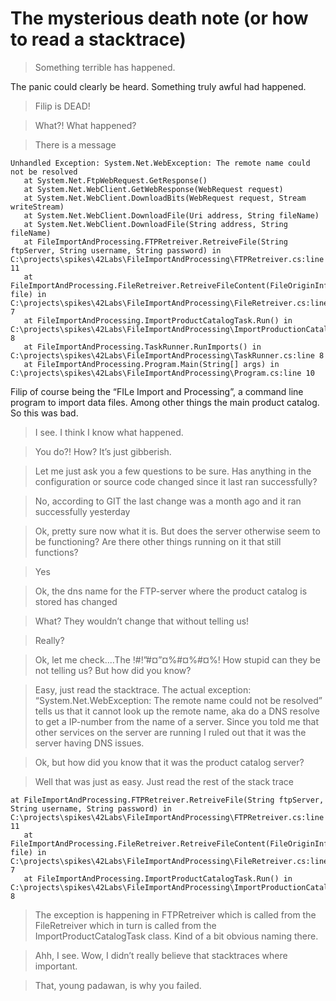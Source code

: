 # The mysterious death note (or how to read a stacktrace)
> Something terrible has happened.

The panic could clearly be heard. Something truly awful had happened.

> Filip is DEAD!

> What?! What happened?

> There is a message

```
Unhandled Exception: System.Net.WebException: The remote name could not be resolved
   at System.Net.FtpWebRequest.GetResponse()
   at System.Net.WebClient.GetWebResponse(WebRequest request)
   at System.Net.WebClient.DownloadBits(WebRequest request, Stream writeStream)
   at System.Net.WebClient.DownloadFile(Uri address, String fileName)
   at System.Net.WebClient.DownloadFile(String address, String fileName)
   at FileImportAndProcessing.FTPRetreiver.RetreiveFile(String ftpServer, String username, String password) in C:\projects\spikes\42Labs\FileImportAndProcessing\FTPRetreiver.cs:line 11
   at FileImportAndProcessing.FileRetreiver.RetreiveFileContent(FileOriginInformation file) in C:\projects\spikes\42Labs\FileImportAndProcessing\FileRetreiver.cs:line 7
   at FileImportAndProcessing.ImportProductCatalogTask.Run() in C:\projects\spikes\42Labs\FileImportAndProcessing\ImportProductionCatalogTask.cs:line 8
   at FileImportAndProcessing.TaskRunner.RunImports() in C:\projects\spikes\42Labs\FileImportAndProcessing\TaskRunner.cs:line 8
   at FileImportAndProcessing.Program.Main(String[] args) in C:\projects\spikes\42Labs\FileImportAndProcessing\Program.cs:line 10
```

Filip of course being the “FILe Import and Processing”, a command line program to import data files. Among other things the main product catalog. So this was bad.

> I see. I think I know what happened.

> You do?! How? It’s just gibberish. 

> Let me just ask you a few questions to be sure. Has anything in the configuration or source code changed since it last ran successfully?

> No, according to GIT the last change was a month ago and it ran successfully yesterday

> Ok, pretty sure now what it is. But does the server otherwise seem to be functioning? Are there other things running on it that still functions?

> Yes

> Ok, the dns name for the FTP-server where the product catalog is stored has changed

> What? They wouldn’t change that without telling us!

> Really?

> Ok, let me check....The  !#!”#¤”¤%#¤%#¤%! How stupid can they be not telling us? But how did you know?

> Easy, just read the stacktrace. The actual exception: “System.Net.WebException: The remote name could not be resolved” tells us that it cannot look up the remote name, aka do a DNS resolve to get a IP-number from the name of a server. Since you told me that other services on the server are running I ruled out that it was the server having DNS issues.

> Ok, but how did you know that it was the product catalog server?

> Well that was just as easy. Just read the rest of the stack trace
```
at FileImportAndProcessing.FTPRetreiver.RetreiveFile(String ftpServer, String username, String password) in C:\projects\spikes\42Labs\FileImportAndProcessing\FTPRetreiver.cs:line 11
   at FileImportAndProcessing.FileRetreiver.RetreiveFileContent(FileOriginInformation file) in C:\projects\spikes\42Labs\FileImportAndProcessing\FileRetreiver.cs:line 7
   at FileImportAndProcessing.ImportProductCatalogTask.Run() in C:\projects\spikes\42Labs\FileImportAndProcessing\ImportProductionCatalogTask.cs:line 8
```

> The exception is happening in FTPRetreiver which is called from the FileRetreiver which in turn is called from the ImportProductCatalogTask class. Kind of a bit obvious naming there. 

> Ahh, I see. Wow, I didn’t really believe that stacktraces where important. 

> That, young padawan, is why you failed. 
